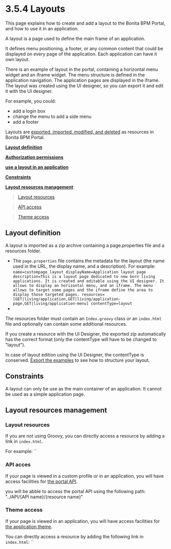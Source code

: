 # 3.5.4 Layouts

This page explains how to create and add a layout to the Bonita BPM Portal, and how to use it in an application.

A layout is a page used to define the main frame of an application.

It defines menu positioning, a footer, or any common content that could be displayed on every page of the application.
Each application can have it own layout.

There is an example of layout in the portal, containing a horizontal menu widget and an iframe widget. 
The menu structure is defined in the application navigation. The application pages are displayed in the iframe.
The layout was created using the UI designer, so you can export it and edit it with the UI designer. 

For example, you could:

* add a login box
* change the menu to add a side menu
* add a footer

Layouts are [exported. imported, modified, and deleted](resource-management.md) as resources in Bonita BPM Portal. 

**[Layout definition](#layout_definition)**

**[Authorization permissions](resource-management.md)**

**[use a layout in an application](applications.md)**

**[Constraints](#constraints)**

**[Layout resources management](#resources)**

> [Layout resources](#layout-resources)

> [API access](#api-access)

> [Theme access](#theme-access)

## Layout definition

A layout is imported as a zip archive containing a page.properties file and a resources folder.

* The `page.properties` file contains the metadata for the layout (the name used in the URL, the display name, and a description). For example: `
name=custompage_layout
displayName=Application layout page
description=This is a layout page dedicated to new born living applications. It is created and editable using the UI designer. It allows to display an horizontal menu, and an iframe. The menu allows to target some pages and the iframe define the area to display those targeted pages.
resources=[GET|living/application,GET|living/application-page,GET|living/application-menu]
contentType=layout
`
* 
The resources folder must contain an `Index.groovy` class or an `index.html` file and optionally can contain some additional resources.

If you create a resource with the UI Designer, the exported zip automatically has the correct format (only the contentType will have to be changed to "layout").

In case of layout edition using the UI Designer, the contentType is conserved.
[Export the examples](resource-management.md) to see how to structure your layout.

## Constraints

A layout can only be use as the main container of an application. It cannot be used as a simple application page.

## Layout resources management

### Layout resources 

If you are not using Groovy, you can directly access a resource by adding a link in `index.html`.

For example: ``

### API acces

If your page is viewed in a custom profile or in an application, you will have access facilities for [the portal API](rest-api-overview.md).

you will be abble to access the portal API using the following path: "../API/{API name}/{resource name}"

### Theme access

If your page is viewed in an application, you will have access facilities for [the application theme](applications.md).

You can directly access a resource by adding the following link in `index.html`: ``